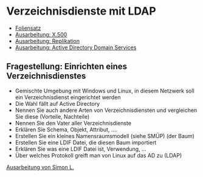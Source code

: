 # Verzeichnisdienste mit LDAP

- [Foliensatz](./Verzeichnisdienste_ELSI.pdf)
- [Ausarbeitung: X.500](./Verzeichnisdienste_X500.pdf)
- [Ausarbeitung: Replikation](./Verzeichnisdienste_Replikation.pdf)
- [Ausarbeitung: Active Directory Domain Services](./Verzeichnisdienste_ADDS.pdf)

## Fragestellung: Einrichten eines Verzeichnisdienstes

* Gemischte Umgebung mit Windows und Linux, in diesem Netzwerk soll ein Verzeichnisdienst eingerichtet werden
* Die Wahl fällt auf Active Directory
* Nennen Sie auch andere Arten von Verzeichnisdiensten und vergleichen Sie diese (Vorteile, Nachteile)
* Nennen Sie den Vater aller Verzeichnisdienste
* Erklären Sie Schema, Objekt, Attribut, ....
* Erstellen Sie ein kleines Namensraumsmodell (siehe SMÜP) (der Baum)
* Erstellen Sie eine LDIF Datei, die diesen Baum importiert
* Erklären Sie was eine LDIF Datei ist, Verwendung, ...
* Über welches Protokoll greift man von Linux auf das AD zu (LDAP)

[Ausarbeitung von Simon L.](./Verzeichnisdienste_Ausarbeitung_Lattner.pdf)